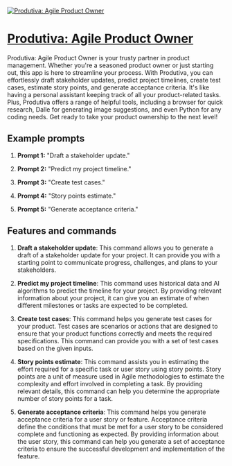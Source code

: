 [![Produtiva: Agile Product Owner](https://files.oaiusercontent.com/file-t32D6AemXxPHJ2wMFrkDtPXn?se=2123-10-16T22%3A26%3A04Z&sp=r&sv=2021-08-06&sr=b&rscc=max-age%3D31536000%2C%20immutable&rscd=attachment%3B%20filename%3Dp-logo.png&sig=ZmkJ%2BEguzi7LYEYe4uk%2Bfkl7THPAhLHZ7JDWaB3JEKc%3D)](https://chat.openai.com/g/g-QK99dLWBe-produtiva-agile-product-owner)

# [Produtiva: Agile Product Owner](https://chat.openai.com/g/g-QK99dLWBe-produtiva-agile-product-owner)

Produtiva: Agile Product Owner is your trusty partner in product management. Whether you're a seasoned product owner or just starting out, this app is here to streamline your process. With Produtiva, you can effortlessly draft stakeholder updates, predict project timelines, create test cases, estimate story points, and generate acceptance criteria. It's like having a personal assistant keeping track of all your product-related tasks. Plus, Produtiva offers a range of helpful tools, including a browser for quick research, Dalle for generating image suggestions, and even Python for any coding needs. Get ready to take your product ownership to the next level!

## Example prompts

1. **Prompt 1:** "Draft a stakeholder update."

2. **Prompt 2:** "Predict my project timeline."

3. **Prompt 3:** "Create test cases."

4. **Prompt 4:** "Story points estimate."

5. **Prompt 5:** "Generate acceptance criteria."

## Features and commands

1. **Draft a stakeholder update**: This command allows you to generate a draft of a stakeholder update for your project. It can provide you with a starting point to communicate progress, challenges, and plans to your stakeholders.

2. **Predict my project timeline**: This command uses historical data and AI algorithms to predict the timeline for your project. By providing relevant information about your project, it can give you an estimate of when different milestones or tasks are expected to be completed.

3. **Create test cases**: This command helps you generate test cases for your product. Test cases are scenarios or actions that are designed to ensure that your product functions correctly and meets the required specifications. This command can provide you with a set of test cases based on the given inputs.

4. **Story points estimate**: This command assists you in estimating the effort required for a specific task or user story using story points. Story points are a unit of measure used in Agile methodologies to estimate the complexity and effort involved in completing a task. By providing relevant details, this command can help you determine the appropriate number of story points for a task.

5. **Generate acceptance criteria**: This command helps you generate acceptance criteria for a user story or feature. Acceptance criteria define the conditions that must be met for a user story to be considered complete and functioning as expected. By providing information about the user story, this command can help you generate a set of acceptance criteria to ensure the successful development and implementation of the feature.